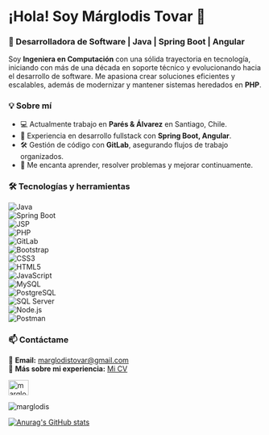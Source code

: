 # ¡Hola! Soy Márglodis Tovar 👋  

### 🚀 Desarrolladora de Software | Java | Spring Boot | Angular  

Soy **Ingeniera en Computación** con una sólida trayectoria en tecnología, iniciando con más de una década en soporte técnico y evolucionando hacia el desarrollo de software. Me apasiona crear soluciones eficientes y escalables, además de modernizar y mantener sistemas heredados en **PHP**.

### 💡 Sobre mí  
- 💻 Actualmente trabajo en **Parés & Álvarez** en Santiago, Chile.  
- 🔧 Experiencia en desarrollo fullstack con **Spring Boot, Angular**.  
- 🛠 Gestión de código con **GitLab**, asegurando flujos de trabajo organizados.  
- 🚀 Me encanta aprender, resolver problemas y mejorar continuamente.  

### 🛠️ Tecnologías y herramientas  
![Java](https://img.shields.io/badge/Java-ED8B00?style=for-the-badge&logo=java&logoColor=white)  
![Spring Boot](https://img.shields.io/badge/Spring%20Boot-6DB33F?style=for-the-badge&logo=spring&logoColor=white)  
![JSP](https://img.shields.io/badge/JSP-007396?style=for-the-badge&logo=java&logoColor=white)  
![PHP](https://img.shields.io/badge/PHP-777BB4?style=for-the-badge&logo=php&logoColor=white)  
![GitLab](https://img.shields.io/badge/GitLab-FC6D26?style=for-the-badge&logo=gitlab&logoColor=white)  
![Bootstrap](https://img.shields.io/badge/Bootstrap-7952B3?style=for-the-badge&logo=bootstrap&logoColor=white)  
![CSS3](https://img.shields.io/badge/CSS3-1572B6?style=for-the-badge&logo=css3&logoColor=white)  
![HTML5](https://img.shields.io/badge/HTML5-E34F26?style=for-the-badge&logo=html5&logoColor=white)  
![JavaScript](https://img.shields.io/badge/JavaScript-F7DF1E?style=for-the-badge&logo=javascript&logoColor=black)  
![MySQL](https://img.shields.io/badge/MySQL-4479A1?style=for-the-badge&logo=mysql&logoColor=white)  
![PostgreSQL](https://img.shields.io/badge/PostgreSQL-336791?style=for-the-badge&logo=postgresql&logoColor=white)  
![SQL Server](https://img.shields.io/badge/SQL%20Server-CC2927?style=for-the-badge&logo=microsoft%20sql%20server&logoColor=white)  
![Node.js](https://img.shields.io/badge/Node.js-339933?style=for-the-badge&logo=nodedotjs&logoColor=white)  
![Postman](https://img.shields.io/badge/Postman-FF6C37?style=for-the-badge&logo=postman&logoColor=white)  


### 📫 Contáctame  
📧 **Email:** marglodistovar@gmail.com  
📄 **Más sobre mi experiencia:** [Mi CV](https://drive.google.com/drive/folders/1SVvpPKqv5855Bf1UGc_5uBUg8TgAQ9Rm)  

<p align="left">
<a href="https://linkedin.com/in/marglodistovar" target="blank"><img align="center" src="https://raw.githubusercontent.com/rahuldkjain/github-profile-readme-generator/master/src/images/icons/Social/linked-in-alt.svg" alt="marglodistovar" height="30" width="40" /></a>
</p>

<p><img align="center" src="https://github-readme-stats.vercel.app/api/top-langs?username=marglodis&show_icons=true&locale=en&layout=compact" alt="marglodis" /></p>

[![Anurag's GitHub stats](https://github-readme-stats.vercel.app/api?username=Marglodis)](https://github.com/Marglodis/github-readme-stats)
